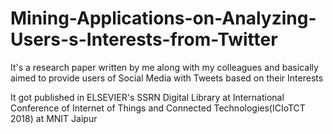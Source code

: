 # Mining-Applications-on-Analyzing-Users-s-Interests-from-Twitter
It's a research paper written by me along with my colleagues and basically aimed to provide users of Social Media with Tweets based on their Interests

It got published in ELSEVIER's SSRN Digital Library at International Conference of Internet of Things and Connected Technologies(ICIoTCT 2018) at MNIT Jaipur

